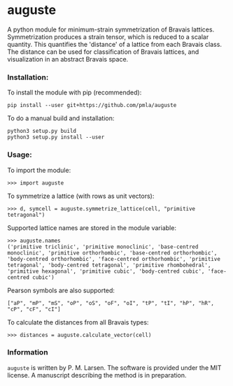 # auguste

A python module for minimum-strain symmetrization of Bravais lattices.  Symmetrization produces a strain tensor, which is reduced to a scalar quantity.  This quantifies the 'distance' of a lattice from each Bravais class.  The distance can be used for classification of Bravais lattices, and visualization in an abstract Bravais space.


### Installation:

To install the module with pip (recommended):
```
pip install --user git+https://github.com/pmla/auguste
```

To do a manual build and installation:
```
python3 setup.py build
python3 setup.py install --user
```

### Usage:
To import the module:
```
>>> import auguste
```

To symmetrize a lattice (with rows as unit vectors):
```
>>> d, symcell = auguste.symmetrize_lattice(cell, "primitive tetragonal")
```

Supported lattice names are stored in the module variable:
```
>>> auguste.names
('primitive triclinic', 'primitive monoclinic', 'base-centred monoclinic', 'primitive orthorhombic', 'base-centred orthorhombic', 'body-centred orthorhombic', 'face-centred orthorhombic', 'primitive tetragonal', 'body-centred tetragonal', 'primitive rhombohedral', 'primitive hexagonal', 'primitive cubic', 'body-centred cubic', 'face-centred cubic')
```
Pearson symbols are also supported:
```
["aP", "mP", "mS", "oP", "oS", "oF", "oI", "tP", "tI", "hP", "hR", "cP", "cF", "cI"]
```
To calculate the distances from all Bravais types:
```
>>> distances = auguste.calculate_vector(cell)
```

### Information
`auguste` is written by P. M. Larsen.  The software is provided under the MIT license.  A manuscript describing the method is in preparation.
